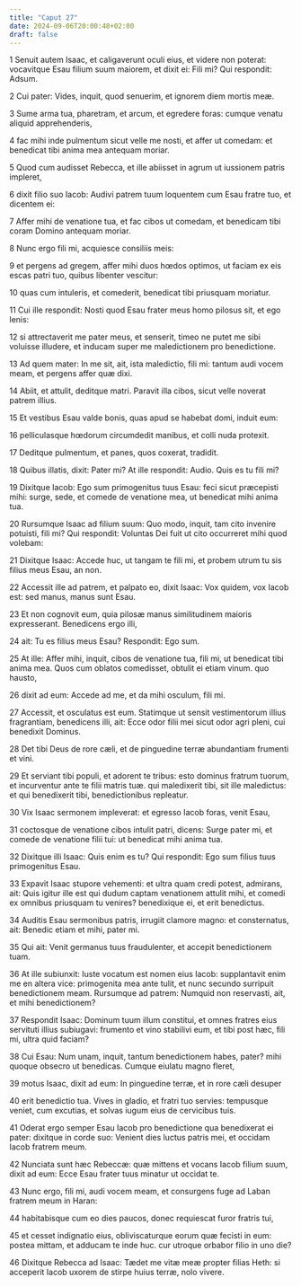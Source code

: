 ```yaml
---
title: "Caput 27"
date: 2024-09-06T20:00:48+02:00
draft: false
---
```



1 Senuit autem Isaac, et caligaverunt oculi eius, et videre non poterat: vocavitque Esau filium suum maiorem, et dixit ei: Fili mi? Qui respondit: Adsum.

2 Cui pater: Vides, inquit, quod senuerim, et ignorem diem mortis meæ.

3 Sume arma tua, pharetram, et arcum, et egredere foras: cumque venatu aliquid apprehenderis,

4 fac mihi inde pulmentum sicut velle me nosti, et affer ut comedam: et benedicat tibi anima mea antequam moriar.

5 Quod cum audisset Rebecca, et ille abiisset in agrum ut iussionem patris impleret,

6 dixit filio suo Iacob: Audivi patrem tuum loquentem cum Esau fratre tuo, et dicentem ei:

7 Affer mihi de venatione tua, et fac cibos ut comedam, et benedicam tibi coram Domino antequam moriar.

8 Nunc ergo fili mi, acquiesce consiliis meis:

9 et pergens ad gregem, affer mihi duos hœdos optimos, ut faciam ex eis escas patri tuo, quibus libenter vescitur:

10 quas cum intuleris, et comederit, benedicat tibi priusquam moriatur.

11 Cui ille respondit: Nosti quod Esau frater meus homo pilosus sit, et ego lenis:

12 si attrectaverit me pater meus, et senserit, timeo ne putet me sibi voluisse illudere, et inducam super me maledictionem pro benedictione.

13 Ad quem mater: In me sit, ait, ista maledictio, fili mi: tantum audi vocem meam, et pergens affer quæ dixi.

14 Abiit, et attulit, deditque matri. Paravit illa cibos, sicut velle noverat patrem illius.

15 Et vestibus Esau valde bonis, quas apud se habebat domi, induit eum:

16 pelliculasque hœdorum circumdedit manibus, et colli nuda protexit.

17 Deditque pulmentum, et panes, quos coxerat, tradidit.

18 Quibus illatis, dixit: Pater mi? At ille respondit: Audio. Quis es tu fili mi?

19 Dixitque Iacob: Ego sum primogenitus tuus Esau: feci sicut præcepisti mihi: surge, sede, et comede de venatione mea, ut benedicat mihi anima tua.

20 Rursumque Isaac ad filium suum: Quo modo, inquit, tam cito invenire potuisti, fili mi? Qui respondit: Voluntas Dei fuit ut cito occurreret mihi quod volebam:

21 Dixitque Isaac: Accede huc, ut tangam te fili mi, et probem utrum tu sis filius meus Esau, an non.

22 Accessit ille ad patrem, et palpato eo, dixit Isaac: Vox quidem, vox Iacob est: sed manus, manus sunt Esau.

23 Et non cognovit eum, quia pilosæ manus similitudinem maioris expresserant. Benedicens ergo illi,

24 ait: Tu es filius meus Esau? Respondit: Ego sum.

25 At ille: Affer mihi, inquit, cibos de venatione tua, fili mi, ut benedicat tibi anima mea. Quos cum oblatos comedisset, obtulit ei etiam vinum. quo hausto,

26 dixit ad eum: Accede ad me, et da mihi osculum, fili mi.

27 Accessit, et osculatus est eum. Statimque ut sensit vestimentorum illius fragrantiam, benedicens illi, ait: Ecce odor filii mei sicut odor agri pleni, cui benedixit Dominus.

28 Det tibi Deus de rore cæli, et de pinguedine terræ abundantiam frumenti et vini.

29 Et serviant tibi populi, et adorent te tribus: esto dominus fratrum tuorum, et incurventur ante te filii matris tuæ. qui maledixerit tibi, sit ille maledictus: et qui benedixerit tibi, benedictionibus repleatur.

30 Vix Isaac sermonem impleverat: et egresso Iacob foras, venit Esau,

31 coctosque de venatione cibos intulit patri, dicens: Surge pater mi, et comede de venatione filii tui: ut benedicat mihi anima tua.

32 Dixitque illi Isaac: Quis enim es tu? Qui respondit: Ego sum filius tuus primogenitus Esau.

33 Expavit Isaac stupore vehementi: et ultra quam credi potest, admirans, ait: Quis igitur ille est qui dudum captam venationem attulit mihi, et comedi ex omnibus priusquam tu venires? benedixique ei, et erit benedictus.

34 Auditis Esau sermonibus patris, irrugiit clamore magno: et consternatus, ait: Benedic etiam et mihi, pater mi.

35 Qui ait: Venit germanus tuus fraudulenter, et accepit benedictionem tuam.

36 At ille subiunxit: Iuste vocatum est nomen eius Iacob: supplantavit enim me en altera vice: primogenita mea ante tulit, et nunc secundo surripuit benedictionem meam. Rursumque ad patrem: Numquid non reservasti, ait, et mihi benedictionem?

37 Respondit Isaac: Dominum tuum illum constitui, et omnes fratres eius servituti illius subiugavi: frumento et vino stabilivi eum, et tibi post hæc, fili mi, ultra quid faciam?

38 Cui Esau: Num unam, inquit, tantum benedictionem habes, pater? mihi quoque obsecro ut benedicas. Cumque eiulatu magno fleret,

39 motus Isaac, dixit ad eum: In pinguedine terræ, et in rore cæli desuper

40 erit benedictio tua. Vives in gladio, et fratri tuo servies: tempusque veniet, cum excutias, et solvas iugum eius de cervicibus tuis.

41 Oderat ergo semper Esau Iacob pro benedictione qua benedixerat ei pater: dixitque in corde suo: Venient dies luctus patris mei, et occidam Iacob fratrem meum.

42 Nunciata sunt hæc Rebeccæ: quæ mittens et vocans Iacob filium suum, dixit ad eum: Ecce Esau frater tuus minatur ut occidat te.

43 Nunc ergo, fili mi, audi vocem meam, et consurgens fuge ad Laban fratrem meum in Haran:

44 habitabisque cum eo dies paucos, donec requiescat furor fratris tui,

45 et cesset indignatio eius, obliviscaturque eorum quæ fecisti in eum: postea mittam, et adducam te inde huc. cur utroque orbabor filio in uno die?

46 Dixitque Rebecca ad Isaac: Tædet me vitæ meæ propter filias Heth: si acceperit Iacob uxorem de stirpe huius terræ, nolo vivere.

